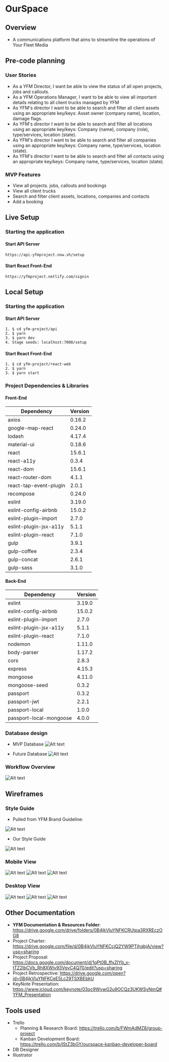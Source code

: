 # OurSpace

## Overview
- A communications platform that aims to streamline the operations of Your Fleet Media

## Pre-code planning
### User Stories
- As a YFM Director, I want be able to view the status of all open projects, jobs and callouts.
- As a YFM Operations Manager, I want to be able to view all important details relating to all client trucks managed by YFM
- As YFM's director I want to be able to search and filter all client assets using an appropriate key/keys: Asset owner (company name), location, damage flags.
- As YFM's director I want to be able to search and filter all locations using an appropriate key/keys: Company (name), company (role), type/services, location (state).
- As YFM's director I want to be able to search and filter all companies using an appropriate key/keys: Company name, type/services, location (state).
- As YFM's director I want to be able to search and filter all contacts using an appropriate key/keys: Company name, type/services, location (state).

### MVP Features
- View all projects. jobs, callouts and bookings
- View all client trucks
- Search and filter client assets, locations, companies and contacts
- Add a booking

## Live Setup

### Starting the application
#### Start API Server
```
https://api-yfmproject.now.sh/setup
```

#### Start React Front-End
```
https://yfmproject.netlify.com/signin
```

## Local Setup

### Starting the application
#### Start API Server
```
1. $ cd yfm-project/api
2. $ yarn
3. $ yarn dev
4. Stage seeds: localhost:7000/setup
```

#### Start React Front-End
```
1. $ cd yfm-project/react-web
2. $ yarn
3. $ yarn start
```

### Project Dependencies & Libraries

#### Front-End

|Dependency|Version|
|---|---|
|axios|0.16.2|
|google-map-react|0.24.0|
|lodash|4.17.4|
|material-ui|0.18.6|
|react|15.6.1|
|react-a11y|0.3.4|
|react-dom|15.6.1|
|react-router-dom|4.1.1|
|react-tap-event-plugin|2.0.1|
|recompose|0.24.0|
|eslint|3.19.0|
|eslint-config-airbnb|15.0.2|
|eslint-plugin-import|2.7.0|
|eslint-plugin-jsx-a11y|5.1.1|
|eslint-plugin-react|7.1.0|
|gulp|3.9.1|
|gulp-coffee|2.3.4|
|gulp-concat|2.6.1|
|gulp-sass|3.1.0|


#### Back-End

|Dependency|Version|
|---|---|
|eslint|3.19.0|
|eslint-config-airbnb|15.0.2|
|eslint-plugin-import|2.7.0|
|eslint-plugin-jsx-a11y|5.1.1|
|eslint-plugin-react|7.1.0|
|nodemon|1.11.0|
|body-parser|1.17.2|
|cors|2.8.3|
|express|4.15.3|
|mongoose|4.11.0|
|mongoose-seed|0.3.2|
|passport|0.3.2|
|passport-jwt|2.2.1|
|passport-local|1.0.0|
|passport-local-mongoose|4.0.0|


### Database design
- MVP Database
![Alt text](/document_photos/mvp-db.png "MVP Database")

- Future Database
![Alt text](/document_photos/db.png "Future Database")

### Workflow Overview
![Alt text](/document_photos/workflow-overview.png "Workflow Overview")

## Wireframes

### Style Guide
- Pulled from YFM Brand Guideline:

![Alt text](/document_photos/brand-guide.jpg "Brand Guideline")

- Our Style Guide

![Alt text](/document_photos/Style-guide.jpg "Style Guide")

### Mobile View
![Alt text](/document_photos/sign-in-mobile.jpg "Sign In Page Mobile View")
![Alt text](/document_photos/new-password-mobile.jpg "New Password Mobile View")
![Alt text](/document_photos/dashboard-mobile.jpg "Dashboard Mobile View")

### Desktop View
![Alt text](/document_photos/sign-in-desktop.jpg "Sign In Desktop View")
![Alt text](/document_photos/new-password-desktop.jpg "New Password Desktop View")
![Alt text](/document_photos/dashboard-and-form-desktop.jpg "Dashboard and Form Desktop View")

## Other Documentation
- **YFM Documentation & Resources Folder**: https://drive.google.com/drive/folders/0B4jkVluYNFKCRUtpa3RXREczOG8
- Project Charter: https://drive.google.com/file/d/0B4jkVluYNFKCcjQ2YW9PTjhqbjA/view?usp=sharing
- Project Proposal: https://docs.google.com/document/d/1qPt0B_ffxZIYb_v-tTZ2lbCVb_Rh8XWlv93VgvC4Q70/edit?usp=sharing
- Project Retrospective: https://drive.google.com/open?id=0B4jkVluYNFKCeE5Lc29TSXBEbkU
- KeyNote Presentation: https://www.icloud.com/keynote/03oc9WvwG2u9OCQz3UKWSyNmQ#YFM_Presentation


## Tools used
- Trello
    - Planning & Research Board: https://trello.com/b/FWmAdMZ8/group-project
    - Kanban Development Board: https://trello.com/b/lStZ3bGY/ourspace-kanban-developer-board
- DB Designer
- Illustrator
